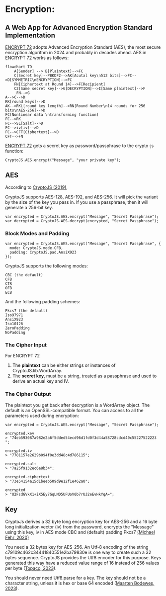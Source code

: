 # Encryption:
## A Web App for Advanced Encryption Standard Implementation

[ENCRYPT 72](https://kietpawpan.github.io/encryption) adopts Advanced Encryption Standard (AES), the most secure encryption algorithm in 2024 and probably in decades ahead. AES in ENCRYPT 72 works as follows:
```mermaid
flowchart TD
    A[Sender] --> B[Plaintext]-->FC
    C[Secret key]--PBKDF2-->AK[Acutal key\n512 bits]-->FC-->D[SYMMETRIC\nENCRYPTION]-->FC
    FN[Ciphertext at Round 14]-->F[Recipient]
    C2[Same secret key]-->G[DECRYPTION]-->I[Same plaintext]-->F
     FN-->G
A-->C-->D
RK[round keys]-->D
AK-->RKL[round key length]-->RN[Round Number\n14 rounds for 256 bits\nAES-256]-->D
FC[Nonlinear data \ntransforming function]
FC-->RK
FC-->SL[Salt]-->D
FC-->iv[iv]-->D
FC-->CFT[Ciphertext]-->D
CFT-->FN
```
[ENCRYPT 72](https://kietpawpan.github.io/encryption) gets a secret key as password/passphrase to the crypto-js function:

```
CryptoJS.AES.encrypt("Message", "your private key");
```

## AES
According to [CryptoJS (2019)](https://cryptojs.gitbook.io/docs), 

CryptoJS supports AES-128, AES-192, and AES-256. It will pick the variant by the size of the key you pass in. If you use a passphrase, then it will generate a 256-bit key. 
```
var encrypted = CryptoJS.AES.encrypt("Message", "Secret Passphrase");
​var decrypted = CryptoJS.AES.decrypt(encrypted, "Secret Passphrase");
```

### Block Modes and Padding
```
var encrypted = CryptoJS.AES.encrypt("Message", "Secret Passphrase", {
  mode: CryptoJS.mode.CFB,
  padding: CryptoJS.pad.AnsiX923
});
```
CryptoJS supports the following modes:
```
CBC (the default)
CFB
CTR
OFB
ECB
```

And the following padding schemes:
```
Pkcs7 (the default)
Iso97971
AnsiX923
Iso10126
ZeroPadding
NoPadding
```

### The Cipher Input
For ENCRYPT 72
1. The __plaintext__ can be either strings or instances of CryptoJS.lib.WordArray.
2. The __secret key__, must be a string, treated as a passphrase and used to derive an actual key and IV. 


### The Cipher Output
The plaintext you get back after decryption is a WordArray object. The default is an OpenSSL-compatible format.
You can access to all the parameters used during encryption: 
```
var encrypted = CryptoJS.AES.encrypt("Message", "Secret Passphrase");
​
encrypted.key
> "74eb593087a982e2a6f5dded54ecd96d1fd0f3d44a58728cdcd40c55227522223 ";
​
encrypted.iv
> "7781157e2629b094f0e3dd48c4d786115";
​
encrypted.salt
> "7a25f9132ec6a8b34";
​
encrypted.ciphertext
> "73e54154a15d1beeb509d9e12f1e462a0";
​
encrypted
> "U2FsdGVkX1+iX5Ey7GqLND5UFUoV0b7rUJ2eEvHkYqA=";
```

## Key
CryptoJs derives a 32 byte long encryption key for AES-256 and a 16 byte long initialization vector (iv) from the password, encrypts the "Message" using this key, iv in AES mode CBC and (default) padding Pkcs7 [(Michael Fehr, 2020)](https://stackoverflow.com/a/64802091)


You need a 32 bytes key for AES-256. An Utf-8 encoding of the string c79109c462c34441840551e2ba79830e is one way to create such a 32 bytes sequence. CryptoJS provides the Utf8 encoder for this purpose. Keys generated this way have a reduced value range of 16 instead of 256 values per byte ([Topaco, 2023](https://stackoverflow.com/questions/76066950/why-do-we-use-cryptojs-enc-utf8-parse-in-javascript
)). 


You should never need Utf8.parse for a key. The key should not be a character string, unless it is hex or base 64 encoded ([Maarten Bodewes, 2023](https://stackoverflow.com/questions/76066950/why-do-we-use-cryptojs-enc-utf8-parse-in-javascript
)). 
